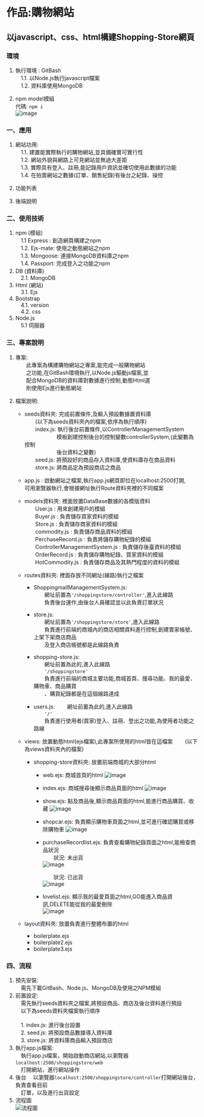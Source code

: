 # 作品:購物網站

## 以javascript、css、html構建Shopping-Store網頁

###  環境   
1. 執行環境 : GitBash   
 &ensp;&ensp;1.1.  以Node.js執行javascript檔案  
 &ensp;&ensp;1.2.  資料庫使用MongoDB  
       
2. npm model模組  
     代碼: `npm i`  
      ![image](https://github.com/Kk0627-1/ShoppingStore_Work/assets/55129180/4d31d7fd-00f8-433e-a397-8ef35f21a089)

### 一、應用
1. 網站功用:  
    &ensp;&ensp;1.1. 建置能實際執行的購物網站,並具備確實可實行性  
    &ensp;&ensp;1.2.  網站外貌與網路上可見網站並無過大差距  
    &ensp;&ensp;1.3.  實際具有登入、註冊,能記錄用戶資訊並確切使用此數據的功能  
    &ensp;&ensp;1.4.  在拍賣網站之數據(訂單、銷售紀錄)有後台之紀錄、操控  
  
 2. 功能列表        
 3. 後端說明    
 

### 二、使用技術  
  1. npm  (模組)  
     &ensp;&ensp;1.1 Express : 創造網頁構建之npm  
     &ensp;&ensp;1.2.  Ejs-mate: 使用之動態網站之npm  
     &ensp;&ensp;1.3.  Mongoose: 連接MongoDB資料庫之npm  
     &ensp;&ensp;1.4.  Passport: 完成登入之功能之npm
  2. DB  (資料庫)  
     &ensp;&ensp;2.1. MongoDB  
  3. Html (網站)  
     &ensp;&ensp;3.1. Ejs  
  4. Bootstrap  
     &ensp;&ensp;4.1. version  
     &ensp;&ensp;4.2. css  
  5. Node.js  
     &ensp;&ensp;5.1  伺服器  
  ### 三、專案說明  
   1. 專案:  
      &ensp;&ensp;&ensp;&ensp;此專案為構建購物網站之專案,能完成一般購物網站  
      &ensp;&ensp;&ensp;&ensp;之功能,在GitBash環境執行,以Node.js驅動js檔案,並  
      &ensp;&ensp;&ensp;&ensp;配合MongoDB的資料庫對數據進行控制,動態Html選  
      &ensp;&ensp;&ensp;&ensp;則使用Ejs進行動態網站  

   2. 檔案說明:  
      * seeds資料夾: 完成前置條件,及輸入預設數據置資料庫    
      &ensp;&ensp;&ensp;&ensp;(以下為seeds資料夾內的檔案,依序為執行順序)  
      &ensp;&ensp;&ensp;&ensp;index.js: 執行後台前置條件,以ControllerManagementSystem    
                     &ensp;&ensp;&ensp;&ensp;&ensp;&ensp;&ensp;&ensp;&ensp;&ensp;&ensp;&ensp;模板創建控制後台的控制變數controllerSystem,(此變數為控制    
                     &ensp;&ensp;&ensp;&ensp;&ensp;&ensp;&ensp;&ensp;&ensp;&ensp;&ensp;&ensp;後台資料之變數)    
           &ensp;&ensp;&ensp;&ensp;seed.js: 將預設好的商品存入資料庫,使資料庫存在商品資料    
           &ensp;&ensp;&ensp;&ensp;store.js: 將商品定為預設商店之商品  
        
      * app.js : 啟動網站之檔案,執行app.js網頁即位在localhost:2500打開,  
              可用瀏覽器執行,會根據網址執行Route資料夾裡的不同檔案  
              
      * models資料夾: 裡面放置DataBase數據的各模版資料  
      &ensp;&ensp;&ensp;&ensp;User.js : 用來創建用戶的模組  
      &ensp;&ensp;&ensp;&ensp;Buyer.js : 負責儲存買家資料的模組  
      &ensp;&ensp;&ensp;&ensp;Store.js : 負責儲存商家資料的模組  
      &ensp;&ensp;&ensp;&ensp;commodity.js : 負責儲存商品資料的模組  
      &ensp;&ensp;&ensp;&ensp;PerchaseRecord.js : 負責將儲存購物紀錄的模組  
      &ensp;&ensp;&ensp;&ensp;ControllerManagementSystem.js : 負責儲存後臺資料的模組  
      &ensp;&ensp;&ensp;&ensp;OrderRecord.js : 負責儲存購物紀錄、買家資料的模組  
      &ensp;&ensp;&ensp;&ensp;HotCommodity.js : 負責儲存商品及其熱門程度的資料的模組  
           
      * routes資料夾: 裡面存放不同網址(線路)執行之檔案
        * ShoppingmallManagementSystem.js:  
         &ensp;&ensp;&ensp;&ensp;網址前置為`'/shoppingstore/controller'`,進入此線路  
         &ensp;&ensp;&ensp;&ensp;負責後台運作,由後台人員確認並以此負責訂單狀況  
             
        * store.js:  
        &ensp;&ensp;&ensp;&ensp;網址前置為`'/shoppingstore/store'`,進入此線路     
        &ensp;&ensp;&ensp;&ensp;負責進行前端的商城內的商店相關資料進行控制,創建賣家帳號、上架下架商店商品  
        &ensp;&ensp;&ensp;&ensp;及登入商店帳號都是此線路負責  
  
        * shopping-store.js:  
        &ensp;&ensp;&ensp;&ensp;網址前置為此的,進入此線路  
        &ensp;&ensp;&ensp;&ensp;`'/shoppingstore'`  
        &ensp;&ensp;&ensp;&ensp;負責進行前端的商城主要功能,商城首頁、搜尋功能、我的最愛、購物車、商品購買  
        &ensp;&ensp;&ensp;&ensp;、購買紀錄都是在這個線路達成  

        * users.js:
        &ensp;&ensp;&ensp;&ensp;網址前置為此的,進入此線路  
        &ensp;&ensp;&ensp;&ensp;`'/'`  
        &ensp;&ensp;&ensp;&ensp;負責進行使用者(買家)登入、註冊、登出之功能,為使用者功能之路線  

      * views: 放置動態html(ejs檔案),此專案所使用的html皆在這檔案
      &ensp;&ensp;&ensp;&ensp;(以下為views資料夾內的檔案)
        * shopping-store資料夾: 放置前端商城的大部分html
          * web.ejs: 商城首頁的html
            ![image](https://github.com/Kk0627-1/ShoppingStore_Work/assets/55129180/aa0761f0-3552-4752-90ae-4a8bbdd1bf91)

          * index.ejs: 商城搜尋後顯示商品頁面的html
            ![image](https://github.com/Kk0627-1/ShoppingStore_Work/assets/55129180/0a8040c0-10c8-4ecd-9020-0796c1d91d92)

          * show.ejs: 點及商品後,顯示商品頁面的html,能進行商品購買、收藏
            ![image](https://github.com/Kk0627-1/ShoppingStore_Work/assets/55129180/af345769-522d-4bb4-87a3-a5a98cb8102b)

          * shopcar.ejs: 負責顯示購物車頁面之html,並可進行確認購買或移除購物車
            ![image](https://github.com/Kk0627-1/ShoppingStore_Work/assets/55129180/cd6f4ece-bd9b-4c1e-ae05-f0c4bfe9b408)

          * purchaseRecordlist.ejs: 負責查看購物紀錄頁面之html,能檢查商品狀況  
            &ensp;&ensp;&ensp;&ensp;狀況: 未出貨  
            ![image](https://github.com/Kk0627-1/ShoppingStore_Work/assets/55129180/e468dcbb-8dcf-4f41-bbc5-8cbc89c4e55f)  

            &ensp;&ensp;&ensp;&ensp;狀況: 已出貨  
            ![image](https://github.com/Kk0627-1/ShoppingStore_Work/assets/55129180/4912c8d5-1f66-4491-95e9-b92cee03896b)

  
          * lovelist.ejs: 顯示我的最愛頁面之html,GO能進入商品資訊,DELETE能從我的最愛刪除  
            ![image](https://github.com/Kk0627-1/ShoppingStore_Work/assets/55129180/333e5cd5-398a-40de-ba44-81830c98090e)


      * layout資料夾: 放置負責進行整體布置的html
        * boilerplate.ejs 
        * boilerplate2.ejs 
        * boilerplate3.ejs

   ### 四、流程  
   1. 預先安裝:  
     &ensp;&ensp;需先下載GitBash、Node.js、MongoDB及使用之NPM模組
   2. 前置設定:  
     &ensp;&ensp;需先執行seeds資料夾之檔案,將預設商品、商店及後台資料進行預設  
     &ensp;&ensp;以下為seeds資料夾檔案執行順序<br>     
     &ensp;&ensp;1. index.js: 進行後台設置     
     &ensp;&ensp;2. seed.js: 將預設商品數據導入資料庫    
     &ensp;&ensp;3. store.js: 將資料庫商品輸入預設商店   
   4. 執行app.js檔案:  
     &ensp;&ensp;執行app.js檔案，開始啟動商店網站,以瀏覽器`localhost:2500/shoppingstore/web`  
     &ensp;&ensp;打開網站，進行網站操作  
   5. 後台
     &ensp;&ensp;以瀏覽器`localhost:2500/shoppingstore/controller`打開網站後台，負責查看目前  
     &ensp;&ensp;訂單，以及進行出貨設定  
   6. 流程圖  
      ![流程圖](https://github.com/Kk0627-1/ShoppingStore_Work/assets/55129180/ec8afc37-9f77-4cb8-a8cb-b1e3f8f1a0eb)

     



















   
